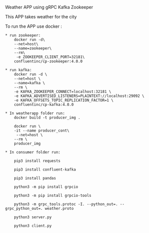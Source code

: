 Weather APP using gRPC
                  Kafka
                  Zookeeper

This APP takes weather for the city

To run the APP use docker :

    * run zookeeper:
        docker run -d\
        --net=host\
        --name=zookeeper\
        --rm\
         -e ZOOKEEPER_CLIENT_PORT=32181\
        confluentinc/cp-zookeeper:4.0.0
    
    * run kafka:
        docker run -d \
        --net=host \
        --name=kafka \
        --rm \
        -e KAFKA_ZOOKEEPER_CONNECT=localhost:32181 \
        -e KAFKA_ADVERTISED_LISTENERS=PLAINTEXT://localhost:29092 \
        -e KAFKA_OFFSETS_TOPIC_REPLICATION_FACTOR=1 \
        confluentinc/cp-kafka:4.0.0
        
    * In weatherapp folder run:
        docker build -t producer_img .
        
        docker run \
        -it --name producer_cont\
         --net=host \
        --rm \
        producer_img
        
    * In consumer folder run:
    
        pip3 install requests
        
        pip3 install confluent-kafka
        
        pip3 install pandas
        
        python3 -m pip install grpcio
        
        python3 -m pip install grpcio-tools
        
        python3 -m grpc_tools.protoc -I. --python_out=. --grpc_python_out=. weather.proto
        
        python3 server.py
        
        python3 client.py

